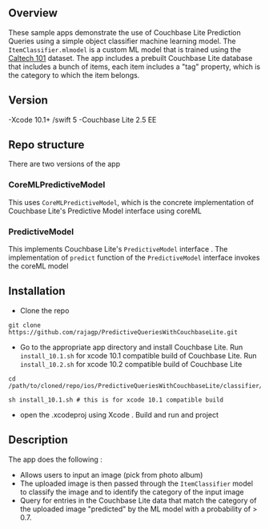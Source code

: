 ## Overview
These sample apps demonstrate the use of Couchbase Lite Prediction Queries using a simple object classifier machine learning  model. 
 The `ItemClassifier.mlmodel` is a custom ML model that is trained using the [Caltech 101](http://www.vision.caltech.edu/Image_Datasets/Caltech101/Caltech101.html) dataset. 
The app includes a prebuilt Couchbase Lite database that includes a bunch of items, each item includes  a "tag" property, which is the category to which the item belongs. 

## Version
-Xcode 10.1+ /swift 5
-Couchbase Lite 2.5 EE

## Repo structure
There are two versions of the app
### CoreMLPredictiveModel 
This uses  `CoreMLPredictiveModel`, which is the concrete implementation of Couchbase Lite's Predictive Model interface using coreML 

### PredictiveModel 
This implements  Couchbase Lite's `PredictiveModel` interface . The implementation of  `predict` function of the `PredictiveModel` interface  invokes the coreML model

## Installation
- Clone the repo
```
git clone https://github.com/rajagp/PredictiveQueriesWithCouchbaseLite.git
```
- Go to the appropriate app directory and install Couchbase Lite.
Run `install_10.1.sh` for xcode 10.1 compatible build of Couchbase Lite. Run `install_10.2.sh` for xcode 10.2 compatible build of Couchbase Lite

```
cd /path/to/cloned/repo/ios/PredictiveQueriesWithCouchbaseLite/classifier/PredictiveModel

sh install_10.1.sh # this is for xcode 10.1 compatible build

```
- open  the .xcodeproj using Xcode . Build and run and project

## Description
The app does the following :
- Allows users to input an image (pick from photo album) 
- The uploaded image is then passed through the `ItemClassifier`  model to classify the image and to identify the category of the input image
-  Query for entries in the Couchbase Lite data that match the category of the uploaded image "predicted" by the ML model with a probability of > 0.7.



